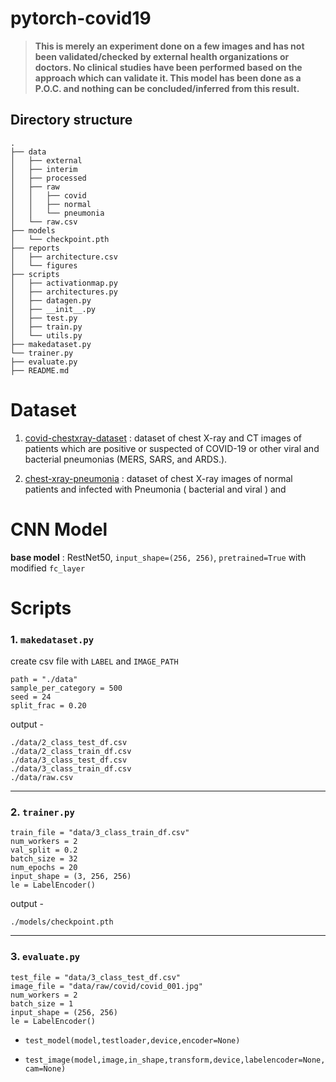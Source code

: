 # pytorch-covid19

> **This is merely an experiment done on a few images and has not been validated/checked by external health organizations or doctors. No clinical studies have been performed based on the approach which can validate it. This model has been done as a P.O.C. and nothing can be concluded/inferred from this result.**


## Directory structure

    .
    ├── data
    │   ├── external
    │   ├── interim
    │   ├── processed
    │   ├── raw
    │   │   ├── covid
    │   │   ├── normal
    │   │   └── pneumonia
    │   └── raw.csv
    ├── models
    │   └── checkpoint.pth
    ├── reports
    │   ├── architecture.csv
    │   └── figures
    ├── scripts
    │   ├── activationmap.py
    │   ├── architectures.py
    │   ├── datagen.py
    │   ├── __init__.py
    │   ├── test.py
    │   ├── train.py
    │   └── utils.py
    ├── makedataset.py
    └── trainer.py
    ├── evaluate.py
    ├── README.md

# Dataset

1.  [covid-chestxray-dataset](https://github.com/ieee8023/covid-chestxray-dataset) : dataset of chest X-ray and CT images of patients which are positive or suspected of COVID-19 or other viral and bacterial pneumonias (MERS, SARS, and ARDS.).

2. [chest-xray-pneumonia](https://www.kaggle.com/paultimothymooney/chest-xray-pneumonia) : dataset of chest X-ray images of normal patients and infected with Pneumonia ( bacterial and viral ) and

# CNN Model

**base model** : RestNet50, `input_shape=(256, 256)`, `pretrained=True` with modified `fc_layer`

# Scripts

### 1. `makedataset.py`

create csv file with `LABEL` and `IMAGE_PATH`

    path = "./data"
    sample_per_category = 500
    seed = 24
    split_frac = 0.20

output -

    ./data/2_class_test_df.csv
    ./data/2_class_train_df.csv
    ./data/3_class_test_df.csv
    ./data/3_class_train_df.csv
    ./data/raw.csv

---

### 2. `trainer.py`

    train_file = "data/3_class_train_df.csv"
    num_workers = 2
    val_split = 0.2
    batch_size = 32
    num_epochs = 20
    input_shape = (3, 256, 256)
    le = LabelEncoder()

output -

    ./models/checkpoint.pth

---

### 3. `evaluate.py`

    test_file = "data/3_class_test_df.csv"
    image_file = "data/raw/covid/covid_001.jpg"
    num_workers = 2
    batch_size = 1
    input_shape = (256, 256)
    le = LabelEncoder()


- `test_model(model,testloader,device,encoder=None)`

- `test_image(model,image,in_shape,transform,device,labelencoder=None,cam=None)`

